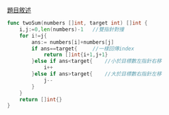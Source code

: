 [題目敘述](https://leetcode.cn/problems/two-sum-ii-input-array-is-sorted/)

```go
func twoSum(numbers []int, target int) []int {
    i,j:=0,len(numbers)-1   //雙指針對撞
    for i!=j{
        ans:= numbers[i]+numbers[j]
        if ans==target{     //一樣回傳index
            return []int{i+1,j+1}
        }else if ans<target{    //小於目標數左指針右移
            i++
        }else if ans>target{    //大於目標數右指針左移
            j--
        }
    }
    return []int{}
}

